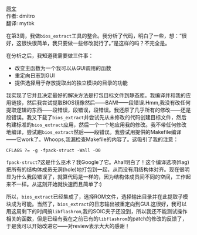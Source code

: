 <meta http-equiv='Content-Type' content='text/html; charset=utf-8' />

[原文](http://blogs.coreboot.org/blog/2015/06/18/gsoc-end-user-flash-tool-week-3/)    
作者: dmitro    
翻译: mytbk    

在第3周，我做`bios_extract`工具的整合。我分析了代码，明白了一些，想：“很好，这很快很简单，我只要做一些修改就行了。”是这样的吗？不完全是。

在分析之后，我知道我需要做三件事：
* 改变主函数为一个我可以从GUI调用的函数
* 重定向日志到GUI
* 提供选择用于存放提取出的独立模块的目录的功能

我实现了它并且决定最好的解决方法是打包目标文件到静态库。我编译并和我的应用链接，然后我尝试提取BIOS镜像然后——BAM!——段错误.Hmm,我没有改任何提取逻辑的东西——段错误，段错误，段错误。我还原了几乎所有的修改——还是段错误。我又下载了`bios_extract`并尝试先从未修改的代码创建目标文件，然后构建标准的`bios_extract`应用，然后一个一个地应用我的修改。我不带任何修改地编译，尝试跑`bios_extract`然后——段错误。我尝试用提供的Makefile编译——它work了。Whoops,我漏检查Makefile的内容了。这吸引了我的注意：

```
CFLAGS ?= -g -fpack-struct -Wall -O0
```
`fpack-struct`?这是什么巫术？我Google了它。Aha!明白了！这个编译选项(flag)把所有的结构体成员无洞(hole)地打包到一起，从而没有用结构体对齐。现在很明显为什么我段错误了，就算代码是一样的，因为结构体成员间不同的空间，工作起来不一样。从这刻开始就快速而且简单了:)

所以，`bios_extract`已经集成了，选择ROM文件，选择输出目录并在此提取子模块成为可能。当然了，`bios_extract`的日志输出被重定向到GUI.这很好，我可以用这周剩下的时间搞`libflashrom`,我的SOIC夹子还没到，所以我还不能测试操作相关的函数，但是已经有我在之前已有的`libflashrom`的patch的修改的反馈了，于是我可以开始改进它——对review表示大大的感谢！
